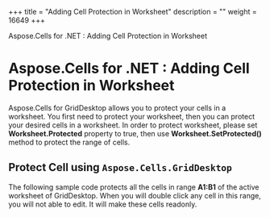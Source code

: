 +++
title = "Adding Cell Protection in Worksheet" 
description = "" 
weight = 16649 
+++

Aspose.Cells for .NET : Adding Cell Protection in Worksheet  

# Aspose.Cells for .NET : Adding Cell Protection in Worksheet


Aspose.Cells for GridDesktop allows you to protect your cells in a worksheet. You first need to protect your worksheet, then you can protect your desired cells in a worksheet. In order to protect worksheet, please set **Worksheet.Protected** property to true, then use **Worksheet.SetProtected()** method to protect the range of cells.

## Protect Cell using `Aspose.Cells.GridDesktop`

The following sample code protects all the cells in range **A1:B1** of the active worksheet of GridDesktop. When you will double click any cell in this range, you will not able to edit. It will make these cells readonly.

